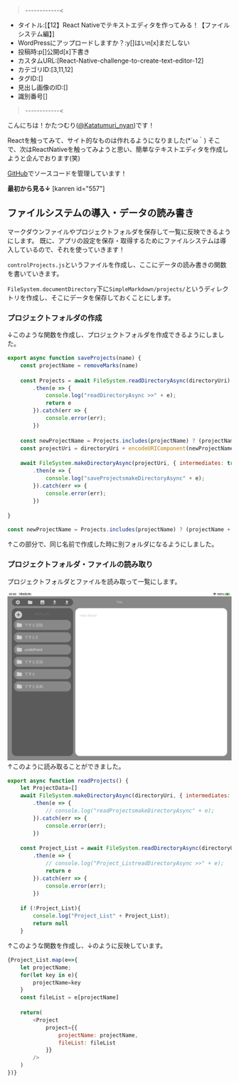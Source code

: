>------------<
- タイトル:[【12】React Nativeでテキストエディタを作ってみる！【ファイルシステム編】]
- WordPressにアップロードしますか？:y[]はいn[x]まだしない
- 投稿時:p[]公開d[x]下書き
- カスタムURL:[React-Native-challenge-to-create-text-editor-12]
- カテゴリID:[3,11,12]
- タグID:[]
- 見出し画像のID:[]
- 識別番号[]
>------------<

<!-- ↓続き
[kanren id=""] -->

こんにちは！かたつむり([@Katatumuri_nyan](https://twitter.com/Katatumuri_nyan))です！

Reactを触ってみて、サイト的なものは作れるようになりました(*´ω｀)
そこで、次はReactNativeを触ってみようと思い、簡単なテキストエディタを作成しようと企んでおります(笑)


[GitHub](https://github.com/katatumuri-maimai/snail_Markdown_TextEditor)でソースコードを管理しています！

**最初から見る↓**
[kanren id="557"]

<!-- **前回を見る↓**
[kanren id=""] -->


## ファイルシステムの導入・データの読み書き
マークダウンファイルやプロジェクトフォルダを保存して一覧に反映できるようにします。
既に、アプリの設定を保存・取得するためにファイルシステムは導入しているので、それを使っていきます！

`controlProjects.js`というファイルを作成し、ここにデータの読み書きの関数を書いていきます。

`FileSystem.documentDirectory`下に`SimpleMarkdown/projects/`というディレクトリを作成し、そこにデータを保存しておくことにします。


### プロジェクトフォルダの作成
↓このような関数を作成し、プロジェクトフォルダを作成できるようにしました。

```javascript
export async function saveProjects(name) {
    const projectName = removeMarks(name)
    
    const Projects = await FileSystem.readDirectoryAsync(directoryUri)
        .then(e => {
            console.log("readDirectoryAsync >>" + e);
            return e
        }).catch(err => {
            console.error(err);
        })

    const newProjectName = Projects.includes(projectName) ? (projectName + "(" + Projects.length + ")" ): projectName
    const projectUri = directoryUri + encodeURIComponent(newProjectName)

    await FileSystem.makeDirectoryAsync(projectUri, { intermediates: true })
        .then(e => {
            console.log("saveProjectsmakeDirectoryAsync" + e);
        }).catch(err => {
            console.error(err);
        })

}

```

```javascript
const newProjectName = Projects.includes(projectName) ? (projectName + "(" + Projects.length + ")" ): projectName
```
↑この部分で、同じ名前で作成した時に別フォルダになるようにしました。


### プロジェクトフォルダ・ファイルの読み取り
プロジェクトフォルダとファイルを読み取って一覧にします。

![picture 5](images/ba71b35b3f2f51e3f4f3e10904b3aa32dbfa44229ff4e7b0deffcbe591098690.png)  
↑このように読み取ることができました。

```javascript
export async function readProjects() {
    let ProjectData=[]
    await FileSystem.makeDirectoryAsync(directoryUri, { intermediates: true })
        .then(e => {
            // console.log("readProjectsmakeDirectoryAsync" + e);
        }).catch(err => {
            console.error(err);
        })

    const Project_List = await FileSystem.readDirectoryAsync(directoryUri)
        .then(e => {
            // console.log("Project_ListreadDirectoryAsync >>" + e);
            return e
        }).catch(err => {
            console.error(err);
        })

    if (!Project_List){
        console.log("Project_List" + Project_List);
        return null
    }
```
↑このような関数を作成し、↓のように反映しています。


```javascript
{Project_List.map(e=>{
    let projectName;
    for(let key in e){
        projectName=key
    }
    const fileList = e[projectName]

    return(
        <Project
            project={{
                projectName: projectName,
                fileList: fileList
            }}
        />
    )
})}
```

### 

```javascript
```

```javascript
```


```javascript
```


```javascript
```


```javascript
```

